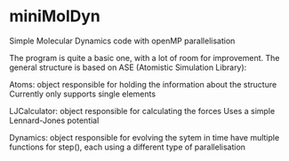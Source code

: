 # miniMolDyn
Simple Molecular Dynamics code with openMP parallelisation

The program is quite a basic one, with a lot of room for improvement.
The general structure is based on ASE (Atomistic Simulation Library):

Atoms: object responsible for holding the information about the structure
    Currently only supports single elements

LJCalculator: object responsible for calculating the forces
    Uses a simple Lennard-Jones potential

Dynamics: object responsible for evolving the sytem in time
    have multiple functions for step(), each using a different type of 
    parallelisation